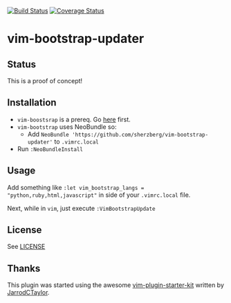 [![Build Status](https://travis-ci.org/sherzberg/vim-bootstrap-updater.svg?branch=master)](https://travis-ci.org/sherzberg/vim-bootstrap-updater)
[![Coverage Status](https://coveralls.io/repos/sherzberg/vim-bootstrap-updater/badge.png)](https://coveralls.io/r/sherzberg/vim-bootstrap-updater)

# vim-bootstrap-updater

## Status

This is a proof of concept!

## Installation

- `vim-boostsrap` is a prereq. Go [here](http://vim-bootstrap.appspot.com/) first.
- `vim-bootstrap` uses NeoBundle so:
  - Add `NeoBundle 'https://github.com/sherzberg/vim-bootstrap-updater'` to `.vimrc.local`
- Run `:NeoBundleInstall`

## Usage

Add something like `:let vim_bootstrap_langs = "python,ruby,html,javascript"` in side of your
`.vimrc.local` file.

Next, while in `vim`, just execute `:VimBootstrapUpdate`

## License

See [LICENSE](/LICENSE)

## Thanks

This plugin was started using the awesome [vim-plugin-starter-kit](https://github.com/JarrodCTaylor/vim-plugin-starter-kit) written by [JarrodCTaylor](https://github.com/JarrodCTaylor).

